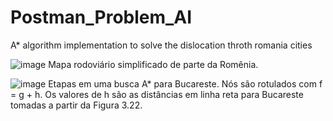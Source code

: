 # Postman_Problem_AI
A* algorithm implementation to solve the dislocation throth romania cities

![image](https://github.com/LorenzoBertozzi/Postman-Problem-AI/assets/37419347/e01f10c5-c345-4a48-9d8b-3138ac918bd3)
Mapa rodoviário simplificado de parte da Romênia.

![image](https://github.com/LorenzoBertozzi/Postman-Problem-AI/assets/37419347/6d532866-5a85-46a2-9675-fd4416b9038f)
Etapas em uma busca A* para Bucareste. Nós são rotulados com f = g + h. Os valores
de h são as distâncias em linha reta para Bucareste tomadas a partir da Figura 3.22.


